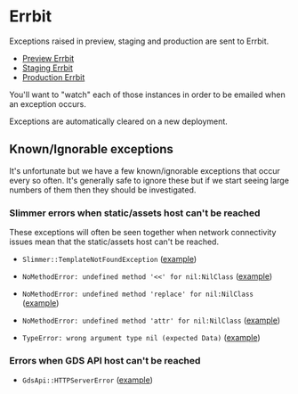 # Errbit

Exceptions raised in preview, staging and production are sent to Errbit.

* [Preview Errbit][errbit-preview]
* [Staging Errbit][errbit-staging]
* [Production Errbit][errbit-prod]

You'll want to "watch" each of those instances in order to be emailed when an exception occurs.

Exceptions are automatically cleared on a new deployment.

## Known/Ignorable exceptions

It's unfortunate but we have a few known/ignorable exceptions that occur every so often. It's generally safe to ignore these but if we start seeing large numbers of them then they should be investigated.

### Slimmer errors when static/assets host can't be reached

These exceptions will often be seen together when network connectivity issues mean that the static/assets host can't be reached.

* `Slimmer::TemplateNotFoundException` ([example][slimmer-template-not-found-exception-example])

* `NoMethodError: undefined method '<<' for nil:NilClass` ([example][append-exception-example])

* `NoMethodError: undefined method 'replace' for nil:NilClass` ([example][replace-exception-example])

* `NoMethodError: undefined method 'attr' for nil:NilClass` ([example][attr-exception-example])

* `TypeError: wrong argument type nil (expected Data)` ([example][type-error-exception-example])

### Errors when GDS API host can't be reached

* `GdsApi::HTTPServerError` ([example][gds-api-http-server-error-example])

[errbit-preview]: https://errbit.preview.alphagov.co.uk/apps/533c2ee40da115303f0129a5
[errbit-staging]: https://errbit.staging.publishing.service.gov.uk/apps/533c35ae0da1159384044f5f
[errbit-prod]: https://errbit.publishing.service.gov.uk/apps/533c35ae0da1159384044f5f
[append-exception-example]: https://errbit.publishing.service.gov.uk/apps/533c35ae0da1159384044f5f/problems/565056ee6578630639f57100
[replace-exception-example]: https://errbit.publishing.service.gov.uk/apps/533c35ae0da1159384044f5f/problems/565056f0657863063bc97700
[attr-exception-example]: https://errbit.publishing.service.gov.uk/apps/533c35ae0da1159384044f5f/problems/565056f26578630639267200
[type-error-exception-example]: https://errbit.publishing.service.gov.uk/apps/533c35ae0da1159384044f5f/problems/565056f4657863063bfc7700
[slimmer-template-not-found-exception-example]: https://errbit.publishing.service.gov.uk/apps/533c35ae0da1159384044f5f/problems/5653b200657863063b0d8000
[gds-api-http-server-error-example]: https://errbit.publishing.service.gov.uk/apps/533c35ae0da1159384044f5f/problems/5653ce3065786306f5e10200
